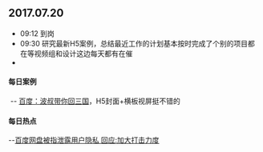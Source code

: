 ## 2017.07.20
* 09:12 到岗
* 09:30 研究最新H5案例，总结最近工作的计划基本按时完成了个别的项目都在等视频组和设计这边每天都有在催
*





#### 每日案例
  -- [百度：波叔带你回三国](https://broccoli.uc.cn/video/apps/armyinteractshow2017/routes/index)，H5封面+横板视屏挺不错的<br/>
 
 
#### 每日热点
  --[百度网盘被指泄露用户隐私 回应:加大打击力度](http://finance.qq.com/a/20170720/004740.htm)

